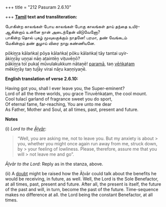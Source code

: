 +++
title = "212 Pasuram 2.6.10"

+++
**[Tamil](/definition/tamil#history "show Tamil definitions") text and transliteration:**

போகின்ற காலங்கள் போய காலங்கள் போகு காலங்கள் தாய் தந்தை உயிர்-  
ஆகின்றாய் உன்னை நான் அடைந்தேன் விடுவேனோ?  
பாகின்ற தொல் புகழ் மூவுலகுக்கும் நாதனே! பரமா, தண் வேங்கடம்  
மேகின்றாய் தண் துழாய் விரை நாறு கண்ணியனே.

pōkiṉṟa kālaṅkaḷ pōya kālaṅkaḷ pōku kālaṅkaḷ tāy tantai uyir-  
ākiṉṟāy uṉṉai nāṉ aṭaintēṉ viṭuvēṉō?  
pākiṉṟa tol pukaḻ mūvulakukkum nātaṉē! [paramā](/definition/parama#vaishnavism "show paramā definitions"), taṇ [vēṅkaṭam](/definition/venkatam#vaishnavism "show vēṅkaṭam definitions")  
mēkiṉṟāy taṇ tuḻāy virai nāṟu kaṇṇiyaṉē.

**English translation of verse 2.6.10:**

Having got you, shall I ever leave you, the Super-eminent?  
Lord of all the three worlds, you grace Tiruvēṅkaṭam, the cool mount.  
Cool tulacī garland of fragrance sweet you do sport,  
Of eternal fame, far-reaching, You are unto me dear  
As Father, Mother and Soul, at all times, past, present and future.

**Notes**

\(i\) *Lord to the [Āḻvār](/definition/aḻvar#vaishnavism "show Āḻvār definitions")*:

> “Well, you are asking me, not to leave you. But my anxiety is about > you, whether you might once again run away from me, struck down, by > your feeling of lowliness. Please, therefore, assure me that you will > not leave me and go”.

*Āḻvār to the Lord*: Reply as in the stanza, above.

\(ii\) A [doubt](/definition/doubt#history "show doubt definitions") might be raised how the Āḻvār could talk about the benefits he would be receiving, in future, as well. Well, the Lord is the Sole Benefactor, at all times, past, present and future. After all, the present is itself, the future of the past and will, in turn, become the past of the future. Time-sequence makes no difference at all. the Lord being the constant Benefactor, at all times.


